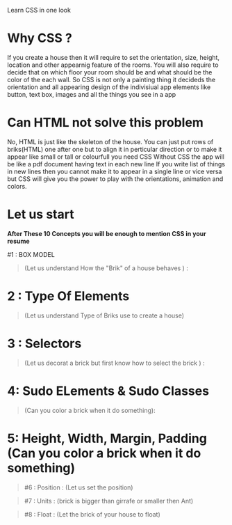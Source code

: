 Learn CSS in one look

# Why CSS ?
If you create a house then it will require to set the orientation, size, height, location and other appearnig feature of the rooms.
You will also require to decide that on which floor your room should be and what should be the color of the each wall.
So CSS is not only a painting thing it decideds the orientation and all appearing design of the indivisiual app elements like button, text box,  images and all the things you see in a app

# Can HTML not solve this problem
No, HTML is just like the skeleton of the house. You can just put rows of briks(HTML) one after one but to align it in perticular direction or to make it appear like small or tall or colourfull you need CSS
Without CSS the app will be like a pdf document having text in each new line
If you write list of things in new lines then you cannot make it to appear in a single line or vice versa but CSS will give you the power to play with the orientations, animation and colors.

# Let us start

**After These 10 Concepts you will  be enough to mention CSS in your resume**


#1 : BOX MODEL 
> (Let us understand How the "Brik" of a house behaves ) : 

# 2 : Type Of Elements 
> (Let us understand  Type of Briks use to create a house)

# 3 : Selectors
> (Let us decorat a brick but first know how to select the brick ) :

# 4: Sudo ELements & Sudo Classes 
>(Can you color a brick when it do something):

# 5: Height, Width, Margin, Padding (Can you color a brick when it do something)

> #6 : Position : (Let us set the position)

> #7 : Units : (brick is bigger than girrafe or smaller then Ant)

> #8 : Float : (Let the brick of your house to float)


